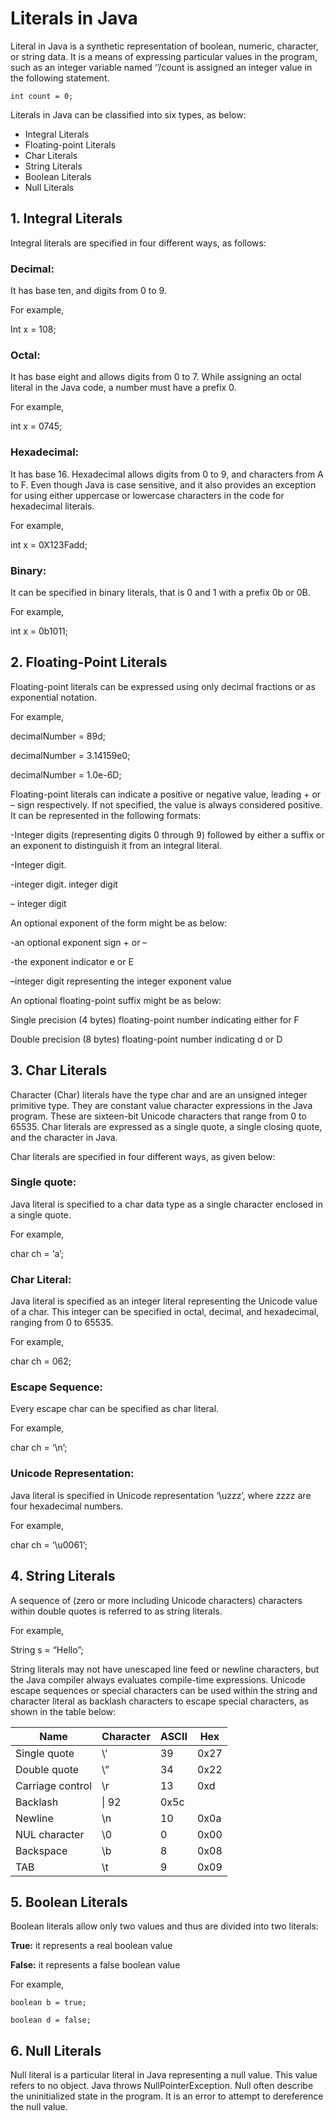 # Literals in Java
Literal in Java is a synthetic representation of boolean, numeric, 
character, or string data. It is a means of expressing particular 
values in the program, such as an integer variable named ‘’/count 
is assigned an integer value in the following statement.

`int count = 0;`

Literals in Java can be classified into six types, as below:

* Integral Literals
* Floating-point Literals
* Char Literals
* String Literals
* Boolean Literals
* Null Literals

## 1. Integral Literals
   Integral literals are specified in four different ways, as follows:

### Decimal: 
It has base ten, and digits from 0 to 9.

For example,

Int x = 108;

### Octal: 
It has base eight and allows digits from 0 to 7. 
While assigning an octal literal in the Java code, a number must 
have a prefix 0.

For example,

int x = 0745;

### Hexadecimal:

It has base 16. Hexadecimal allows digits from 0 to 9, and 
characters from A to F. Even though Java is case sensitive, 
and it also provides an exception for using either uppercase 
or lowercase characters in the code for hexadecimal literals.

For example,

int x = 0X123Fadd;

### Binary:

It can be specified in binary literals, that is 0 and 1 with a 
prefix 0b or 0B.

For example,

int x = 0b1011;

## 2. Floating-Point Literals
Floating-point literals can be expressed using only decimal 
fractions or as exponential notation.

For example,

decimalNumber = 89d;

decimalNumber = 3.14159e0;

decimalNumber = 1.0e-6D;

Floating-point literals can indicate a positive or negative value, 
leading + or – sign respectively. If not specified, the value is 
always considered positive. It can be represented in the following 
formats:

-Integer digits (representing digits 0 through 9) followed by 
either a suffix or an exponent to distinguish it from an integral 
literal.

-Integer digit.

-integer digit. integer digit

– integer digit

An optional exponent of the form might be as below:

-an optional exponent sign + or –

-the exponent indicator e or E

–integer digit representing the integer exponent value

An optional floating-point suffix might be as below:

Single precision (4 bytes) floating-point number indicating either 
for F

Double precision (8 bytes) floating-point number indicating d or D

## 3. Char Literals
   Character (Char) literals have the type char and are an 
   unsigned integer primitive type. They are constant value 
   character expressions in the Java program. These are sixteen-bit 
   Unicode characters that range from 0 to 65535. Char literals 
   are expressed as a single quote, a single closing quote, and 
   the character in Java.

Char literals are specified in four different ways, as given below:

### Single quote: 
Java literal is specified to a char data type as a single 
character enclosed in a single quote.

For example,

char ch = ‘a’;

### Char Literal: 
Java literal is specified as an integer literal 
representing the Unicode value of a char. This integer can 
be specified in octal, decimal, and hexadecimal, ranging from 
0 to 65535.

For example,

char ch = 062;

### Escape Sequence: 
Every escape char can be specified as char literal.

For example,

char ch = ‘\n’;

### Unicode Representation: 
Java literal is specified in Unicode representation ‘\uzzz’, where 
zzzz are four hexadecimal numbers.

For example,

char ch = ‘\u0061’;

## 4. String Literals
A sequence of (zero or more including Unicode characters) 
characters within double quotes is referred to as string literals.

For example,

String s = “Hello”;

String literals may not have unescaped line feed or newline characters, but the Java compiler always evaluates compile-time expressions. Unicode escape sequences or special characters can be used within the string and character literal as backlash characters to escape special characters, as shown in the table below:

|Name 	|Character	|ASCII	| Hex   |
|---|---|---|-------|
|Single quote|	\’|	39| 	0x27 |
|Double quote|	\”|	34| 	0x22 |
|Carriage control|	\r|	13| 	0xd  |
|Backlash| 	\\|	92| 	0x5c |
|Newline| 	\n|	10| 	0x0a |
|NUL character|	\0|	0| 	0x00 |
|Backspace|	\b|	8| 	0x08 |
|TAB|	\t|	9| 	0x09 |

## 5. Boolean Literals
Boolean literals allow only two values and thus are divided 
into two literals:

**True:** it represents a real boolean value

**False:** it represents a false boolean value

For example,

`boolean b = true;`

`boolean d = false;`

## 6. Null Literals
Null literal is a particular literal in Java representing a null 
value. This value refers to no object. Java throws 
NullPointerException. Null often describe the uninitialized state 
in the program. It is an error to attempt to dereference the null 
value.